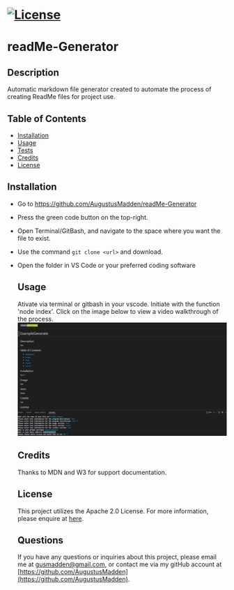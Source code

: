 # [![License](https://img.shields.io/badge/License-Apache_2.0-green.svg)](https://opensource.org/licenses/Apache-2.0)
  
  # readMe-Generator
  
  ## Description
  Automatic markdown file generator created to automate the process of creating ReadMe files for project use.
  
  ## Table of Contents
  - [Installation](#installation)
  - [Usage](#usage)
  - [Tests](#tests)
  - [Credits](#credits)
  - [License](#License)
  
  ## Installation
- Go to https://github.com/AugustusMadden/readMe-Generator
- Press the green code button on the top-right.
- Open Terminal/GitBash, and navigate to the space where you want the file to exist.
- Use the command `git clone <url>` and download.
- Open the folder in VS Code or your preferred coding software

  
  ## Usage
  Ativate via terminal or gitbash in your vscode. Initiate with the function 'node index'. Click on the image below to view a video walkthrough of the process.
  [![Demo](assets/screenshot.PNG)](https://drive.google.com/file/d/1uNr_VGtPr2jyJJNCaIaZEODNEzB40sz0/view)

    
  ## Credits
    Thanks to MDN and W3 for support documentation.
  
  ## License
  This project utilizes the Apache 2.0 License. For more information, please enquire at  [here](https://opensource.org/licenses/Apache-2.0).
  
  ## Questions
  If you have any questions or inquiries about this project, please email me at gusmadden@gmail.com, or contact me via my gitHub account at [https://github.com/AugustusMadden](https://github.com/AugustusMadden).
